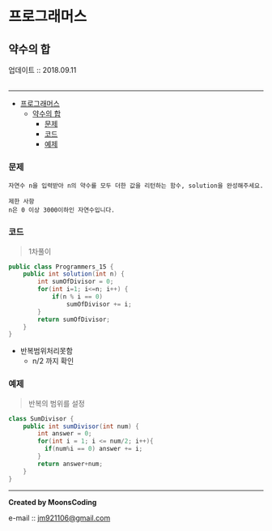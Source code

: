 # 프로그래머스
## 약수의 합
<div class="pull-right">  업데이트 :: 2018.09.11 </div><br>

---

<!-- @import "[TOC]" {cmd="toc" depthFrom=1 depthTo=6 orderedList=false} -->
<!-- code_chunk_output -->

* [프로그래머스](#프로그래머스)
	* [약수의 합](#약수의-합)
		* [문제](#문제)
		* [코드](#코드)
		* [예제](#예제)

<!-- /code_chunk_output -->

### 문제

```
자연수 n을 입력받아 n의 약수를 모두 더한 값을 리턴하는 함수, solution을 완성해주세요.

제한 사항
n은 0 이상 3000이하인 자연수입니다.
```

### 코드

> 1차풀이

```java
public class Programmers_15 {
    public int solution(int n) {
        int sumOfDivisor = 0;
        for(int i=1; i<=n; i++) {
            if(n % i == 0)
                sumOfDivisor += i;
        }
        return sumOfDivisor;
    }
}
```

- 반복범위처리못함
  - n/2 까지 확인

### 예제

> 반복의 범위를 설정

```java
class SumDivisor {
    public int sumDivisor(int num) {
        int answer = 0;
        for(int i = 1; i <= num/2; i++){
          if(num%i == 0) answer += i;
        }
        return answer+num;
    }
}
```

---

**Created by MoonsCoding**

e-mail :: jm921106@gmail.com
